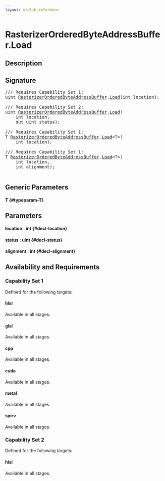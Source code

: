 ```yaml
---
layout: stdlib-reference
---
```


# RasterizerOrderedByteAddressBuffer\.Load

## Description





## Signature 

<pre>
/// Requires Capability Set 1:
uint <a href="/stdlib-reference/types/RasterizerOrderedByteAddressBuffer/index" class="code_type">RasterizerOrderedByteAddressBuffer</a>.<a href="/stdlib-reference/types/RasterizerOrderedByteAddressBuffer/Load">Load</a>(int <span class='code_param'>location</span>);

/// Requires Capability Set 2:
uint <a href="/stdlib-reference/types/RasterizerOrderedByteAddressBuffer/index" class="code_type">RasterizerOrderedByteAddressBuffer</a>.<a href="/stdlib-reference/types/RasterizerOrderedByteAddressBuffer/Load">Load</a>(
    int <span class='code_param'>location</span>,
    out uint <span class='code_param'>status</span>);

/// Requires Capability Set 1:
T <a href="/stdlib-reference/types/RasterizerOrderedByteAddressBuffer/index" class="code_type">RasterizerOrderedByteAddressBuffer</a>.<a href="/stdlib-reference/types/RasterizerOrderedByteAddressBuffer/Load">Load</a>&lt;T&gt;(
    int <span class='code_param'>location</span>);

/// Requires Capability Set 1:
T <a href="/stdlib-reference/types/RasterizerOrderedByteAddressBuffer/index" class="code_type">RasterizerOrderedByteAddressBuffer</a>.<a href="/stdlib-reference/types/RasterizerOrderedByteAddressBuffer/Load">Load</a>&lt;T&gt;(
    int <span class='code_param'>location</span>,
    int <span class='code_param'>alignment</span>);

</pre>

## Generic Parameters

#### T {#typeparam-T}

## Parameters

#### location  : int {#decl-location}
#### status  : uint {#decl-status}
#### alignment  : int {#decl-alignment}

## Availability and Requirements

### Capability Set 1

Defined for the following targets:

#### hlsl
Available in all stages.

#### glsl
Available in all stages.

#### cpp
Available in all stages.

#### cuda
Available in all stages.

#### metal
Available in all stages.

#### spirv
Available in all stages.


### Capability Set 2

Defined for the following targets:

#### hlsl
Available in all stages.



